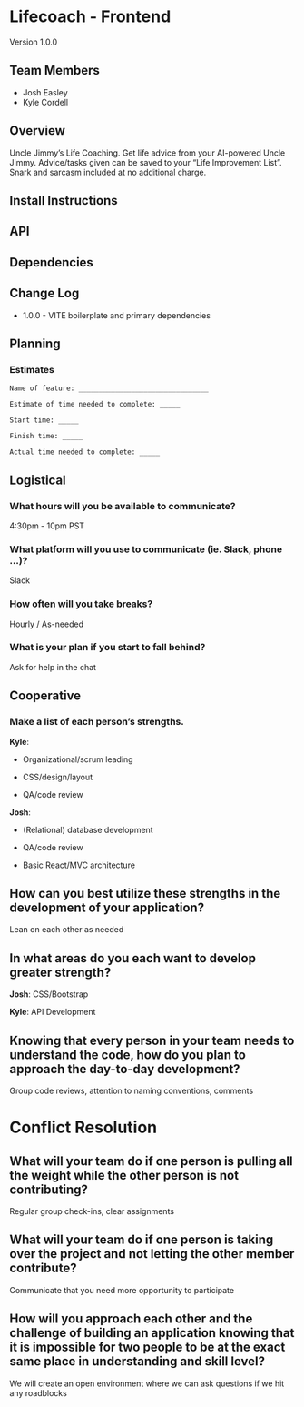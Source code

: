 # Lifecoach - Frontend

Version 1.0.0

## Team Members

- Josh Easley
- Kyle Cordell

## Overview

Uncle Jimmy’s Life Coaching. Get life advice from your AI-powered Uncle Jimmy. Advice/tasks given can be saved to your “Life Improvement List”. Snark and sarcasm included at no additional charge.

## Install Instructions

## API

## Dependencies

## Change Log

- 1.0.0 - VITE boilerplate and primary dependencies

## Planning

### Estimates

```
Name of feature: ________________________________

Estimate of time needed to complete: _____

Start time: _____

Finish time: _____

Actual time needed to complete: _____
```

## Logistical

### What hours will you be available to communicate?

4:30pm - 10pm PST

### What platform will you use to communicate (ie. Slack, phone …)?

Slack

### How often will you take breaks?

Hourly / As-needed

### What is your plan if you start to fall behind?

Ask for help in the chat

## Cooperative

### Make a list of each person’s strengths.

**Kyle**:

- Organizational/scrum leading

- CSS/design/layout

- QA/code review

**Josh**:

- (Relational) database development

- QA/code review

- Basic React/MVC architecture

## How can you best utilize these strengths in the development of your application?

Lean on each other as needed

## In what areas do you each want to develop greater strength?

**Josh**: CSS/Bootstrap

**Kyle**: API Development

## Knowing that every person in your team needs to understand the code, how do you plan to approach the day-to-day development?

Group code reviews, attention to naming conventions, comments

# Conflict Resolution

## What will your team do if one person is pulling all the weight while the other person is not contributing?

Regular group check-ins, clear assignments

## What will your team do if one person is taking over the project and not letting the other member contribute?

Communicate that you need more opportunity to participate

## How will you approach each other and the challenge of building an application knowing that it is impossible for two people to be at the exact same place in understanding and skill level?

We will create an open environment where we can ask questions if we hit any roadblocks

